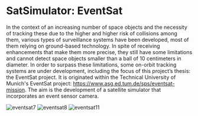 ﻿# SatSimulator: EventSat
 In the context of an increasing number of space objects and the necessity of tracking these due to the higher and higher risk of collisions among them, various types of surveillance systems have been developed, most of them relying on ground-based technology. In spite of receiving enhancements that make them more precise, they still have some limitations and cannot detect space objects smaller than a ball of 10 centimeters in diameter. In order to surpass these limitations, some on-orbit tracking systems are under development, including the focus of this project’s thesis: the EventSat project. It is originated within the Technical University of Munich's EventSat project: https://www.asg.ed.tum.de/sps/eventsat-mission. The aim is the development of a satellite simulator that incorporates an event sensor camera.

 
![eventsat7](https://github.com/user-attachments/assets/64993a49-6137-4cd9-9146-480d0c2ba0a4)
![eventsat8](https://github.com/user-attachments/assets/1ba100c2-4e5c-42b8-8089-2fb5c8b96544)
![eventsat11](https://github.com/user-attachments/assets/8aa12a4e-ba9e-4808-be25-dc7ac98fe742)


